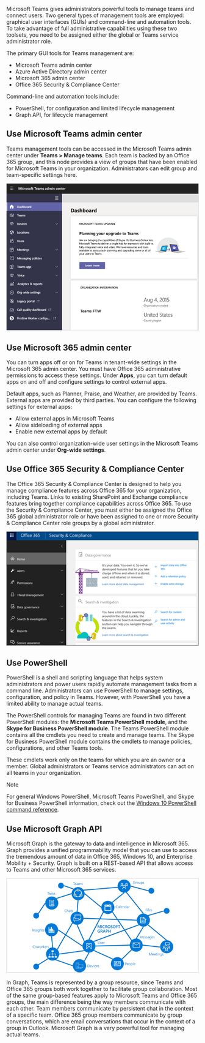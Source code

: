 Microsoft Teams gives administrators powerful tools to manage teams and connect users. Two general types of management tools are employed: graphical user interfaces (GUIs) and command-line and automation tools. To take advantage of full administrative capabilities using these two toolsets, you need to be assigned either the global or Teams service administrator role.

The primary GUI tools for Teams management are:

- Microsoft Teams admin center
- Azure Active Directory admin center
- Microsoft 365 admin center
- Office 365 Security & Compliance Center

Command-line and automation tools include:

- PowerShell, for configuration and limited lifecycle management
- Graph API, for lifecycle management

## Use Microsoft Teams admin center

Teams management tools can be accessed in the Microsoft Teams admin center under **Teams > Manage teams**. Each team is backed by an Office 365 group, and this node provides a view of groups that have been enabled for Microsoft Teams in your organization. Administrators can edit group and team-specific settings here. 

![Microsoft Teams admin center](../media/management-teams-admin-center.png)

## Use Microsoft 365 admin center

You can turn apps off or on for Teams in tenant-wide settings in the Microsoft 365 admin center. You must have Office 365 administrative permissions to access these settings. Under **Apps**, you can turn default apps on and off and configure settings to control external apps.
 
Default apps, such as Planner, Praise, and Weather, are provided by Teams. External apps are provided by third parties. You can configure the following settings for external apps:

- Allow external apps in Microsoft Teams
- Allow sideloading of external apps
- Enable new external apps by default

You can also control organization-wide user settings in the Microsoft Teams admin center under **Org-wide settings**.

## Use Office 365 Security & Compliance Center

The Office 365 Security & Compliance Center is designed to help you manage compliance features across Office 365 for your organization, including Teams. Links to existing SharePoint and Exchange compliance features bring together compliance capabilities across Office 365. To use the Security & Compliance Center, you must either be assigned the Office 365 global administrator role or have been assigned to one or more Security & Compliance Center role groups by a global administrator.

![Office 365 Security & Compliance Center](../media/tools-security-compliance-center.png)

## Use PowerShell

PowerShell is a shell and scripting language that helps system administrators and power users rapidly automate management tasks from a command line.  Administrators can use PowerShell to manage settings, configuration, and policy in Teams. However, with PowerShell you have a limited ability to manage actual teams.

The PowerShell controls for managing Teams are found in two different PowerShell modules: the **Microsoft Teams PowerShell module**, and the **Skype for Business PowerShell module**. The Teams PowerShell module contains all the cmdlets you need to create and manage teams. The Skype for Business PowerShell module contains the cmdlets to manage policies, configurations, and other Teams tools.

These cmdlets work only on the teams for which you are an owner or a member. Global administrators or Teams service administrators can act on all teams in your organization.

> [!NOTE]
> For general Windows PowerShell, Microsoft Teams PowerShell, and Skype for Business PowerShell information, check out the [Windows 10 PowerShell command reference](/powershell/windows/get-started).

## Use Microsoft Graph API

Microsoft Graph is the gateway to data and intelligence in Microsoft 365. Graph provides a unified programmability model that you can use to access the tremendous amount of data in Office 365, Windows 10, and Enterprise Mobility + Security. Graph is built on a REST-based API that allows access to Teams and other Microsoft 365 services.

![Microsoft Graph API](../media/graph-api.png)

In Graph, Teams is represented by a group resource, since Teams and Office 365 groups both work together to facilitate group collaboration. Most of the same group-based features apply to Microsoft Teams and Office 365 groups, the main difference being the way members communicate with each other. Team members communicate by persistent chat in the context of a specific team. Office 365 group members communicate by group conversations, which are email conversations that occur in the context of a group in Outlook. Microsoft Graph is a very powerful tool for managing actual teams.
